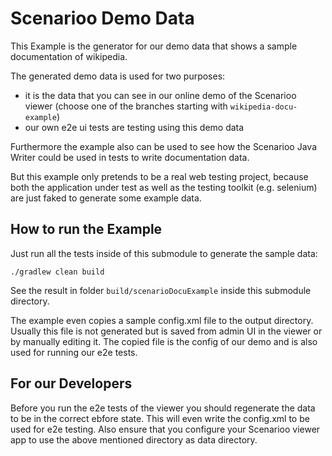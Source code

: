 # Scenarioo Demo Data

This Example is the generator for our demo data that shows a sample documentation of wikipedia.

The generated demo data is used for two purposes:
* it is the data that you can see in our online demo of the Scenarioo viewer (choose one of the branches starting with `wikipedia-docu-example`)
* our own e2e ui tests are testing using this demo data
 
Furthermore the example also can be used to see how the Scenarioo Java Writer could be used in tests to write documentation data. 

But this example only pretends to be a real web testing project, because both the application under test as well as the testing toolkit (e.g. selenium) are just faked to generate some example data.

## How to run the Example

Just run all the tests inside of this submodule to generate the sample data:

```
./gradlew clean build
```

See the result in folder `build/scenarioDocuExample` inside this submodule directory.

The example even copies a sample config.xml file to the output directory. Usually this file is not generated but is saved from admin UI in the viewer or by manually editing it. The copied file is the config of our demo and is also used for running our e2e tests.

## For our Developers

Before you run the e2e tests of the viewer you should regenerate the data to be in the correct ebfore state. This will even write the config.xml to be used for e2e testing. Also ensure that you configure your Scenarioo viewer app to use the above mentioned directory as data directory.
